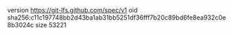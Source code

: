 version https://git-lfs.github.com/spec/v1
oid sha256:c11c197748bb2d43ba1ab31bb5251df36fff7b20c89bd6fe8ea932c0e8b3024c
size 53221
